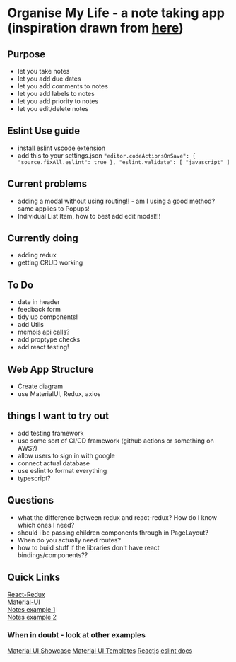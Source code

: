 # Organise My Life - a note taking app (inspiration drawn from [here](https://todoist.com/))

## Purpose

- let you take notes
- let you add due dates
- let you add comments to notes
- let you add labels to notes
- let you add priority to notes
- let you edit/delete notes

## Eslint Use guide

- install eslint vscode extension
- add this to your settings.json `"editor.codeActionsOnSave": {
    "source.fixAll.eslint": true
  },
  "eslint.validate": [
    "javascript"
  ]`

## Current problems

- adding a modal without using routing!! - am I using a good method? same applies to Popups!
- Individual List Item, how to best add edit modal!!!

## Currently doing

- adding redux
- getting CRUD working

## To Do

- date in header
- feedback form
- tidy up components!
- add Utils
- memois api calls?
- add proptype checks
- add react testing!

## Web App Structure

- Create diagram
- use MaterialUI, Redux, axios

## things I want to try out

- add testing framework
- use some sort of CI/CD framework (github actions or something on AWS?)
- allow users to sign in with google
- connect actual database
- use eslint to format everything
- typescript?

## Questions

- what the difference between redux and react-redux? How do I know which ones I need?
- should i be passing children components through in PageLayout?
- When do you actually need routes?
- how to build stuff if the libraries don't have react bindings/components??

## Quick Links

[React-Redux](https://react-redux.js.org/introduction/quick-start) \
[Material-UI](https://material-ui.com/components/box/)\
[Notes example 1](http://googlekeep-anselm94.herokuapp.com/)\
[Notes example 2](https://todoist.com/)

### When in doubt - look at other examples

[Material UI Showcase](https://material-ui.com/discover-more/showcase/)
[Material UI Templates](https://material-ui.com/getting-started/templates/)
[Reactjs](https://reactjs.org/community/examples.html)
[eslint docs](https://eslint.org/docs/user-guide/command-line-interface)
